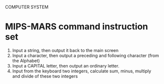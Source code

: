 COMPUTER SYSTEM
# MIPS-MARS command instruction set
1. Input a string, then output it back to the main screen
2. Input a character, then output a preceding and following character (from the Alphabet)
3. Input a CAPITAL letter, then output an ordinary letter.
4. Input from the keyboard two integers, calculate sum, minus, multiply and divide of these two integers

